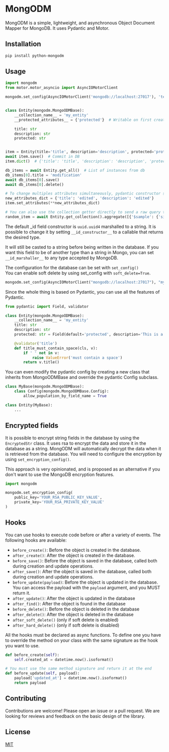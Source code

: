 # MongODM

MongODM is a simple, lightweight, and asynchronous Object Document Mapper for MongoDB.
It uses Pydantic and Motor.

## Installation

```bash
pip install python-mongodm
```

## Usage

```python
import mongodm
from motor.motor_asyncio import AsyncIOMotorClient

mongodm.set_config(AsyncIOMotorClient('mongodb://localhost:27017'), 'test')


class Entity(mongodm.MongoODMBase):
    __collection_name__ = 'my_entity'
    __protected_attributes__ = {'protected'}  # Writable on first creation, but not on updates

    title: str
    description: str
    protected: str


item = Entity(title='title', description='description', protected='protected')
await item.save()  # Commit in DB
item.dict()  # {'title': 'title', 'description': 'description', 'protected': 'protected', created_at: datetime.datetime(), updated_at: None, deleted_at: None}

db_items = await Entity.get_all()  # List of instances from db
db_items[0].title = 'modification'
await db_items[0].save()
await db_items[0].delete()

# To change multiples attributes simultaneously, pydantic constructor style
new_attributes_dict = {'title': 'edited', 'description': 'edited'}
item.set_attributes(**new_attributes_dict)  

# You can also use the collection getter directly to send a raw query to the database
random_item = await Entity.get_collection().aggregate([{'$sample': {'size': 1}}]).to_list(1)[0]
```



The default _id field constructor is `uuid.uuid4` marshalled to a string. It is possible to change it by setting `__id_constructor__` to a callable that returns the desired type.


It will still be casted to a string before being written in the database. If you want this field to be of another type than a string in Mongo, you can set `__id_marshaller__` to any type accepted by MongoDB.


The configuration for the database can be set with `set_config()`  
You can enable soft delete by using set_config with `soft_delete=True`.
```python
mongodm.set_config(AsyncIOMotorClient("mongodb://localhost:27017"), "my_database", soft_delete=True)
```

Since the whole thing is based on Pydantic, you can use all the features of Pydantic.

```python
from pydantic import Field, validator

class Entity(mongodm.MongoODMBase):
    __collection_name__ = 'my_entity'
    title: str
    description: str
    protected: str = Field(default='protected', description='This is a protected field')

    @validator('title')
    def title_must_contain_space(cls, v):
        if ' ' not in v:
            raise ValueError('must contain a space')
        return v.title()
```

You can even modify the pydantic config by creating a new class that inherits from MongoODMBase and override the pydantic Config subclass.

```python
class MyBase(mongodm.MongoODMBase):
    class Config(mongodm.MongoODMBase.Config):
        allow_population_by_field_name = True

class Entity(MyBase):
    ...
```


## Encrypted fields
It is possible to encrypt string fields in the database by using the `EncryptedStr` class. It uses rsa to encrypt the data and store it in the database as a string.
MongODM will automatically decrypt the data when it is retrieved from the database.
You will need to configure the encryption by using `set_encryption_config()`.

This approach is very opinionated, and is proposed as an alternative if you don't want to use the MongoDB encryption features.

```python
import mongodm

mongodm.set_encryption_config(
    public_key='YOUR_RSA_PUBLIC_KEY_VALUE',
    private_key='YOUR_RSA_PRIVATE_KEY_VALUE'
)
```


## Hooks
You can use hooks to execute code before or after a variety of events. The following hooks are available:

- `before_create()`: Before the object is created in the database.
- `after_create()`: After the object is created in the database.
- `before_save()`: Before the object is saved in the database, called both during creation and update operations.
- `after_save()`: After the object is saved in the database, called both during creation and update operations.
- `before_update(payload)`: Before the object is updated in the database. You can access the payload with the `payload` argument, and you MUST return it.
- `after_update()`: After the object is updated in the database
- `after_find()`: After the object is found in the database
- `before_delete()`: Before the object is deleted in the database
- `after_delete()`: After the object is deleted in the database
- `after_soft_delete()` (only if soft delete is enabled)
- `after_hard_delete()` (only if soft delete is disabled)

All the hooks must be declared as async functions. To define one you have to override the method on your class with the same signature as the hook you want to use.

```python
def before_create(self):
    self.created_at = datetime.now().isoformat()

# You must use the same method signature and return it at the end
def before_update(self, payload):
    payload['updated_at'] = datetime.now().isoformat()
    return payload
```

## Contributing

Contributions are welcome! Please open an issue or a pull request.
We are looking for reviews and feedback on the basic design of the library.

## License

[MIT](https://choosealicense.com/licenses/mit/)
